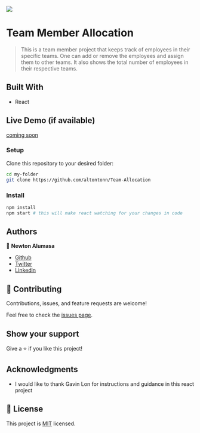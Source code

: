 
![](https://img.shields.io/badge/Microverse-blueviolet)

# Team Member Allocation

> This is a team member project that keeps track of employees in their specific teams. One can add or remove the employees and assign them to other teams. It also shows the total number of employees in their respective teams.


## Built With

- React

## Live Demo (if available)

[coming soon](https://livedemo.com)

### Setup
Clone this repository to your desired folder:

```sh
cd my-folder
git clone https://github.com/altontonn/Team-Allocation
```

### Install
```sh
npm install
npm start # this will make react watching for your changes in code
```


## Authors

👤 **Newton Alumasa**

- [Github](https://github.com/altontonn/)
- [Twitter](https://twitter.com/AlumasaNewton)
- [Linkedin](https://www.linkedin.com/in/newton-alumasa/)

## 🤝 Contributing

Contributions, issues, and feature requests are welcome!

Feel free to check the [issues page](../../issues/).

## Show your support

Give a ⭐️ if you like this project!

## Acknowledgments

- I would like to thank Gavin Lon for instructions and guidance in this react project

## 📝 License

This project is [MIT](./MIT.md) licensed.
